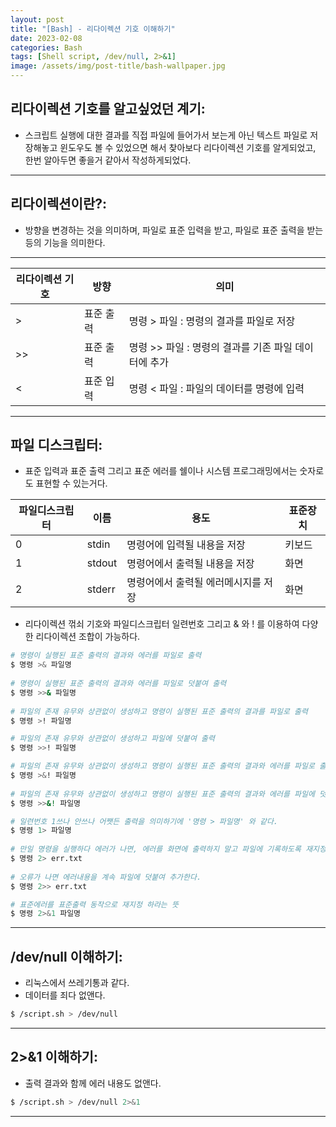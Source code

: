 ```yaml
---
layout: post
title: "[Bash] - 리다이렉션 기호 이해하기"
date: 2023-02-08
categories: Bash
tags: [Shell script, /dev/null, 2>&1]
image: /assets/img/post-title/bash-wallpaper.jpg
---
```



## 리다이렉션 기호를 알고싶었던 계기:
- 스크립트 실행에 대한 결과를 직접 파일에 들어가서 보는게 아닌 텍스트 파일로 저장해놓고 윈도우도 볼 수 있었으면 해서 찾아보다 리다이렉션 기호를 알게되었고, 한번 알아두면 좋을거 같아서 작성하게되었다.

* * *

## 리다이렉션이란?:
- 방향을 변경하는 것을 의미하며, 파일로 표준 입력을 받고, 파일로 표준 출력을 받는 등의 기능을 의미한다.

* * *

| 리다이렉션 기호 | 방향      | 의미                                                 |
| --------------- | --------- | ---------------------------------------------------- |
| >               | 표준 출력 | 명령 > 파일 : 명령의 결과를 파일로 저장              |
| >>              | 표준 출력 | 명령 >> 파일 : 명령의 결과를 기존 파일 데이터에 추가 |
| <               | 표준 입력 | 명령 < 파일 : 파일의 데이터를 명령에 입력            |

* * *

## 파일 디스크립터:
- 표준 입력과 표준 출력 그리고 표준 에러를 쉘이나 시스템 프로그래밍에서는 숫자로도 표현할 수 있는거다.

| 파일디스크립터 | 이름   | 용도                                | 표준장치 |
| -------------- | ------ | ----------------------------------- | -------- |
| 0              | stdin  | 명령어에 입력될 내용을 저장         | 키보드   |
| 1              | stdout | 명령어에서 출력될 내용을 저장       | 화면     |
| 2              | stderr | 명령어에서 출력될 에러메시지를 저장 | 화면     |

- 리다이렉션 꺾쇠 기호와 파일디스크립터 일련번호 그리고 & 와 ! 를 이용하여 다양한 리다이렉션 조합이 가능하다.

```bash
# 명령이 실행된 표준 출력의 결과와 에러를 파일로 출력
$ 명령 >& 파일명
 
# 명령이 실행된 표준 출력의 결과와 에러를 파일로 덧붙여 출력
$ 명령 >>& 파일명
 
# 파일의 존재 유무와 상관없이 생성하고 명령이 실행된 표준 출력의 결과를 파일로 출력
$ 명령 >! 파일명 

# 파일의 존재 유무와 상관없이 생성하고 파일에 덧붙여 출력
$ 명령 >>! 파일명 

# 파일의 존재 유무와 상관없이 생성하고 명령이 실행된 표준 출력의 결과와 에러를 파일로 출력
$ 명령 >&! 파일명 
 
# 파일의 존재 유무와 상관없이 생성하고 명령이 실행된 표준 출력의 결과와 에러를 파일에 덧붙여 출력
$ 명령 >>&! 파일명
```

```bash
# 일련번호 1쓰나 안쓰나 어쨋든 출력을 의미하기에 '명령 > 파일명' 와 같다. 
$ 명령 1> 파일명
 
# 만일 명령을 실행하다 에러가 나면, 에러를 화면에 출력하지 말고 파일에 기록하도록 재지정
$ 명령 2> err.txt
 
# 오류가 나면 에러내용을 계속 파일에 덧붙여 추가한다.
$ 명령 2>> err.txt 

# 표준에러를 표준출력 동작으로 재지정 하라는 뜻
$ 명령 2>&1 파일명
```
* * *

## /dev/null 이해하기:
- 리눅스에서 쓰레기통과 같다.
- 데이터를 죄다 없앤다.
```bash
$ /script.sh > /dev/null
```

* * *

## 2>&1 이해하기:
- 출력 결과와 함께 에러 내용도 없앤다.
```bash
$ /script.sh > /dev/null 2>&1
```

* * *